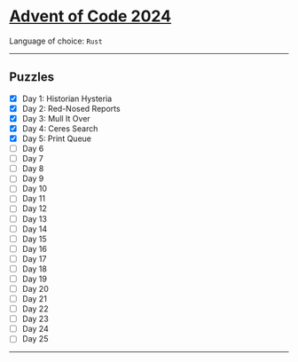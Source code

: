 # [Advent of Code 2024](https://adventofcode.com/2024)

Language of choice: `Rust`

---
## Puzzles

- [x] Day 1: Historian Hysteria
- [x] Day 2: Red-Nosed Reports
- [x] Day 3: Mull It Over
- [x] Day 4: Ceres Search
- [x] Day 5: Print Queue
- [ ] Day 6
- [ ] Day 7
- [ ] Day 8
- [ ] Day 9
- [ ] Day 10
- [ ] Day 11
- [ ] Day 12
- [ ] Day 13
- [ ] Day 14
- [ ] Day 15
- [ ] Day 16
- [ ] Day 17
- [ ] Day 18
- [ ] Day 19
- [ ] Day 20
- [ ] Day 21
- [ ] Day 22
- [ ] Day 23
- [ ] Day 24
- [ ] Day 25

---
